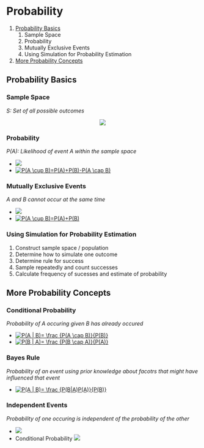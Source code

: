 # Probability
1. [Probability Basics](#probability-basics)
    1. Sample Space
    2. Probability
    3. Mutually Exclusive Events
    4. Using Simulation for Probability Estimation
2. [More Probability Concepts](#more-probability-concepts)

## Probability Basics
### Sample Space
_S: Set of all possible outcomes_
<p align="center">
  <img src="https://www.mathsisfun.com/data/images/probability-sample-space.svg">
</p>

### Probability
_P(A):  Likelihood of event A within the sample space_
- <img src="https://render.githubusercontent.com/render/math?math=0 \leq P(A) \leq 1">
- <a href="https://www.codecogs.com/eqnedit.php?latex=\inline&space;P(A&space;\cup&space;B)=P(A)&plus;P(B)-P(A&space;\cap&space;B)" target="_blank"><img src="https://latex.codecogs.com/svg.latex?\inline&space;P(A&space;\cup&space;B)=P(A)&plus;P(B)-P(A&space;\cap&space;B)" title="P(A \cup B)=P(A)+P(B)-P(A \cap B)" /></a>

### Mutually Exclusive Events
_A and B cannot occur at the same time_
- <img src="https://render.githubusercontent.com/render/math?math=P(A \cap B) = 0">
- <a href="https://www.codecogs.com/eqnedit.php?latex=\inline&space;P(A&space;\cup&space;B)=P(A)&plus;P(B)" target="_blank"><img src="https://latex.codecogs.com/svg.latex?\inline&space;P(A&space;\cup&space;B)=P(A)&plus;P(B)" title="P(A \cup B)=P(A)+P(B)" /></a>

### Using Simulation for Probability Estimation
1. Construct sample space / population
2. Determine how to simulate one outcome
3. Determine rule for success
4. Sample repeatedly and count successes
5. Calculate frequency of sucesses and estimate of probability

## More Probability Concepts
### Conditional Probability
_Probability of A occuring given B has already occured_
- <a href="https://www.codecogs.com/eqnedit.php?latex=\inline&space;P(A&space;|&space;B)=&space;\frac&space;{P(A&space;\cap&space;B)}{P(B)}" target="_blank"><img src="https://latex.codecogs.com/svg.latex?\inline&space;P(A&space;|&space;B)=&space;\frac&space;{P(A&space;\cap&space;B)}{P(B)}" title="P(A | B)= \frac {P(A \cap B)}{P(B)}" /></a>
- <a href="https://www.codecogs.com/eqnedit.php?latex=\inline&space;P(B&space;|&space;A)=&space;\frac&space;{P(B&space;\cap&space;A)}{P(A)}" target="_blank"><img src="https://latex.codecogs.com/svg.latex?\inline&space;P(B&space;|&space;A)=&space;\frac&space;{P(B&space;\cap&space;A)}{P(A)}" title="P(B | A)= \frac {P(B \cap A)}{P(A)}" /></a>

### Bayes Rule
_Probability of an event using prior knowledge about facotrs that might have influenced that event_
- <a href="https://www.codecogs.com/eqnedit.php?latex=\inline&space;P(A&space;|&space;B)=&space;\frac&space;{P(B|A)P(A)}{P(B)}" target="_blank"><img src="https://latex.codecogs.com/svg.latex?\inline&space;P(A&space;|&space;B)=&space;\frac&space;{P(B|A)P(A)}{P(B)}" title="P(A | B)= \frac {P(B|A)P(A)}{P(B)}" /></a>

### Independent Events
_Probability of one occuring is independent of the probability of the other_
- <img src="https://render.githubusercontent.com/render/math?math=P(A \cap B) = P(A)P(B)">
- Conditional Probability <img src="https://render.githubusercontent.com/render/math?math=P(A|B) = P(A)">



